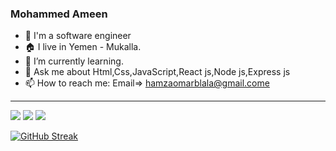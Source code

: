 ### Mohammed Ameen

- 👋 I'm a software engineer
- 🏠 I live in Yemen - Mukalla.
- 🌱 I’m currently learning.
- 💬 Ask me about Html,Css,JavaScript,React js,Node js,Express js
- 📫 How to reach me: Email=> hamzaomarblala@gmail.come

<hr/>
<img src="https://github-readme-stats.vercel.app/api?username=HamzaBlala49&count_private=true&show_icons=true&hide_title=true" />
<img src="https://github-profile-trophy.vercel.app/?username=HamzaBlala49&theme=flat&no-frame=true&margin-w=30" />
<img src="https://github-readme-stats.vercel.app/api/top-langs/?username=HamzaBlala49&hide_title=true&layout=compact" />

[![GitHub Streak](https://github-readme-streak-stats.herokuapp.com?user=HamzaBlala49&theme=gruvbox_duo&hide_border=true)](https://github.com/HamzaBlala49)
